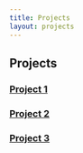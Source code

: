 ```yaml
---
title: Projects
layout: projects
---
```


## Projects

### [Project 1](https://example.com/project-1)

### [Project 2](https://example.com/project-2)

### [Project 3](https://example.com/project-3)
